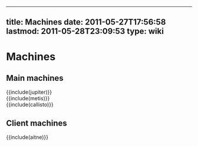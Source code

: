 
---
title: Machines
date: 2011-05-27T17:56:58
lastmod: 2011-05-28T23:09:53
type: wiki
---
Machines
========

Main machines
-------------

{{include(jupiter)}}\
{{include(metis)}}\
{{include(callisto)}}

Client machines
---------------

{{include(aitne)}}
